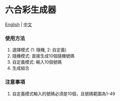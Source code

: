 # 六合彩生成器

[English](README.md) | [中文](README_zh.md)

### 使用方法

1. 選擇模式 (1: 隨機, 2: 自定義)
2. 隨機模式: 直接生成10個隨機號碼
3. 自定義模式: 輸入10個號碼
4. 生成組合

### 注意事項

1. 自定義模式輸入的號碼必須是10個，且號碼範圍為1-49 